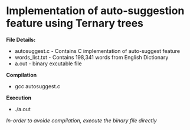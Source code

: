 # Implementation of auto-suggestion feature using Ternary trees

**File Details:**
* autosuggest.c - Contains C implementation of auto-suggest feature
* words_list.txt - Contains 198,341 words from English Dictionary
* a.out - binary excutable file

**Compilation**
* gcc autosuggest.c

**Execution**
* ./a.out

_In-order to avoide compilation, execute the binary file directly_

